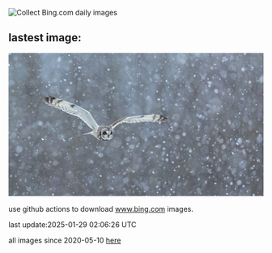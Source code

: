![Collect Bing.com daily images](https://github.com/counter2015/bing-daily-images/workflows/Collect%20Bing.com%20daily%20images/badge.svg)
## lastest image:
![](images/img.jpg)

use github actions to download www.bing.com images.

last update:2025-01-29 02:06:26 UTC

all images since 2020-05-10 [here](https://github.com/counter2015/bing-daily-images/tree/master/images) 
